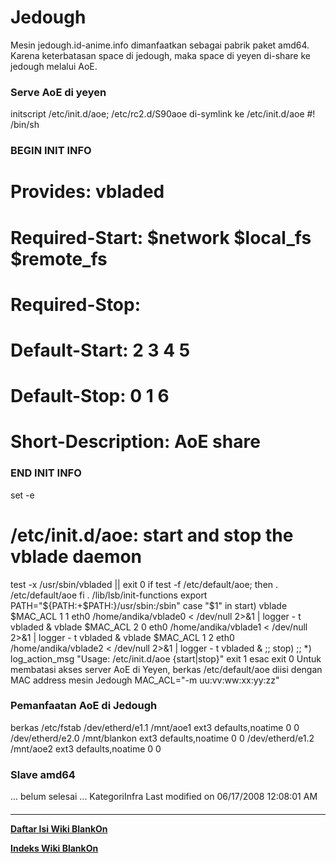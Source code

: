 # Jedough
Mesin jedough.id-anime.info dimanfaatkan sebagai pabrik paket amd64. Karena
keterbatasan space di jedough, maka space di yeyen di-share ke jedough melalui
AoE.
### Serve AoE di yeyen
initscript /etc/init.d/aoe; /etc/rc2.d/S90aoe di-symlink ke /etc/init.d/aoe
#! /bin/sh
### BEGIN INIT INFO
# Provides:		vbladed
# Required-Start:	$network $local_fs $remote_fs
# Required-Stop:
# Default-Start:	2 3 4 5
# Default-Stop:		0 1 6
# Short-Description:	AoE share
### END INIT INFO
set -e
# /etc/init.d/aoe: start and stop the vblade daemon
test -x /usr/sbin/vbladed || exit 0
if test -f /etc/default/aoe; then
    . /etc/default/aoe
fi
. /lib/lsb/init-functions
export PATH="${PATH:+$PATH:}/usr/sbin:/sbin"
case "$1" in
  start)
	vblade $MAC_ACL 1 1 eth0 /home/andika/vblade0 < /dev/null 2>&1 | logger -
t vbladed &
	vblade $MAC_ACL 2 0 eth0 /home/andika/vblade1 < /dev/null 2>&1 | logger -
t vbladed &
	vblade $MAC_ACL 1 2 eth0 /home/andika/vblade2 < /dev/null 2>&1 | logger -
t vbladed &
	;;
  stop)
	;;
  *)
	log_action_msg "Usage: /etc/init.d/aoe {start|stop}"
	exit 1
esac
exit 0
Untuk membatasi akses server AoE di Yeyen, berkas /etc/default/aoe diisi dengan
MAC address mesin Jedough
MAC_ACL="-m uu:vv:ww:xx:yy:zz"
### Pemanfaatan AoE di Jedough
berkas /etc/fstab
/dev/etherd/e1.1	/mnt/aoe1	ext3	defaults,noatime	0	0
/dev/etherd/e2.0	/mnt/blankon	ext3	defaults,noatime	0	0
/dev/etherd/e1.2	/mnt/aoe2	ext3	defaults,noatime	0	0
### Slave amd64
... belum selesai ...
KategoriInfra
Last modified on 06/17/2008 12:08:01 AM
#### 
    
 
 
 
 
 
---
[**Daftar Isi Wiki BlankOn**](/DaftarIsi/README.md)
 
[**Indeks Wiki BlankOn**](/Indeks.md)
